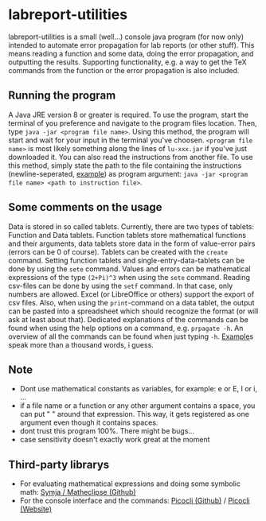 # labreport-utilities
labreport-utilities is a small (well...) console java program (for now only) intended to automate error propagation for lab reports (or other stuff).
This means reading a function and some data, doing the error propagation, and outputting the results. 
Supporting functionality, e.g. a way to get the TeX commands from the function or the error propagation is also included.  

## Running the program
A Java JRE version 8 or greater is required. To use the program, start the terminal of you preference and navigate to the program files location. Then, type ``java -jar <program file name>``. 
Using this method, the program will start and wait for your input in the terminal you've choosen. ``<program file name>`` is most likely something along the lines of ``lu-xxx.jar`` if you've just downloaded it.
You can also read the instructions from another file. To use this method, simply state the path to the file containing the instructions (newline-seperated, [example](https://github.com/pcfreak9000/labreport-utilities/blob/main/test.txt)) as program argument: ``java -jar <program file name> <path to instruction file>``.    

## Some comments on the usage
Data is stored in so called tablets. Currently, there are two types of tablets: Function and Data tablets. 
Function tablets store mathematical functions and their arguments, data tablets store data in the form of value-error pairs (errors can be 0 of course). 
Tablets can be created with the ``create`` command. Setting function tablets and single-entry-data-tablets can be done by using the ``sete`` command. 
Values and errors can be mathematical expressions of the type ``(2+Pi)^3`` when using the ``sete`` command. Reading csv-files can be done by using the ``setf`` command. In that case, only numbers are allowed.
Excel (or LibreOffice or others) support the export of csv files. Also, when using the ``print``-command on a data tablet, the output can be pasted into a spreadsheet which should recognize the format (or will ask at least about that).
Dedicated explanations of the commands can be found when using the help options on a command, e.g. ``prpagate -h``. An overview of all the commands can be found when just typing ``-h``.
[Example](https://github.com/pcfreak9000/labreport-utilities/blob/main/test.txt)s speak more than a thousand words, i guess.

## Note
- Dont use mathematical constants as variables, for example: e or E, I or i, ...
- if a file name or a function or any other argument contains a space, you can put " " around that expression. This way, it gets registered as one argument even though it contains spaces. 
- dont trust this program 100%. There might be bugs...
- case sensitivity doesn't exactly work great at the moment

## Third-party librarys
- For evaluating mathematical expressions and doing some symbolic math: [Symja / Matheclipse (Github)](https://github.com/axkr/symja_android_library)
- For the console interface and the commands: [Picocli (Github)](https://github.com/remkop/picocli) / [Picocli (Website)](https://picocli.info/)